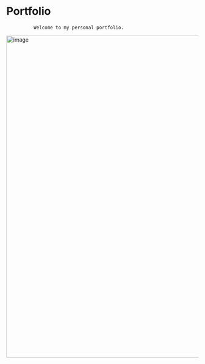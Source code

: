 # Portfolio
              
              Welcome to my personal portfolio.

<img width="1899" height="842" alt="image" src="https://github.com/user-attachments/assets/efb42b3d-6a0a-4db3-8521-69311daac1de" />


